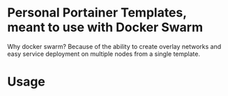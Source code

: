 # Personal Portainer Templates, meant to use with Docker Swarm

Why docker swarm? Because of the ability to create overlay networks and easy service deployment on multiple nodes from a single template.

# Usage
